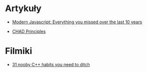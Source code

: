 # Artykuły

* [Modern Javascript: Everything you missed over the last 10 years](https://turriate.com/articles/modern-javascript-everything-you-missed-over-10-years)

* [CHAD Principles](CHAD.md)

# Filmiki

* [31 nooby C++ habits you need to ditch](https://www.youtube.com/watch?v=i_wDa2AS_8w)
